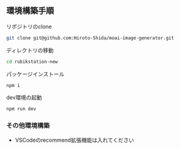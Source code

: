 ## 環境構築手順

リポジトリのclone
```bash
git clone git@github.com:Hiroto-Shida/moai-image-generator.git
```

ディレクトリの移動
```bash
cd rubikstation-new
```

パッケージインストール
```bash
npm i
```

dev環境の起動
```bash
npm run dev
```

### その他環境構築
* VSCodeのrecommend拡張機能は入れてください